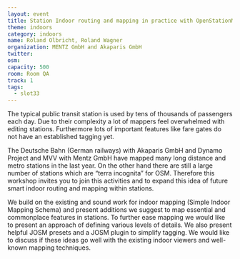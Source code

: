 ```yaml
---
layout: event
title: Station Indoor routing and mapping in practice with OpenStationMap
theme: indoors
category: indoors
name: Roland Olbricht, Roland Wagner
organization: MENTZ GmbH and Akaparis GmbH
twitter:
osm:
capacity: 500
room: Room QA
track: 1
tags:
  - slot33
---
```

The typical public transit station is used by tens of thousands of passengers each day. Due to their complexity a lot of mappers feel overwhelmed with editing stations. Furthermore lots of important features like fare gates do not have an established tagging yet. 

The Deutsche Bahn (German railways) with Akaparis GmbH and Dynamo Project and MVV with Mentz GmbH have mapped many long distance and metro stations in the last year. On the other hand there are still a large number of stations which are “terra incognita” for OSM. Therefore this workshop invites you to join this activities and to expand this idea of future smart indoor routing and mapping within stations.

We build on the existing and sound work for indoor mapping (Simple Indoor Mapping Schema) and present additions we suggest to map essential and commonplace features in stations. To further ease mapping we would like to present an approach of defining various levels of details. We also present helpful JOSM presets and a JOSM plugin to simplify tagging. We would like to discuss if these ideas go well with the existing indoor viewers and well-known mapping techniques.
